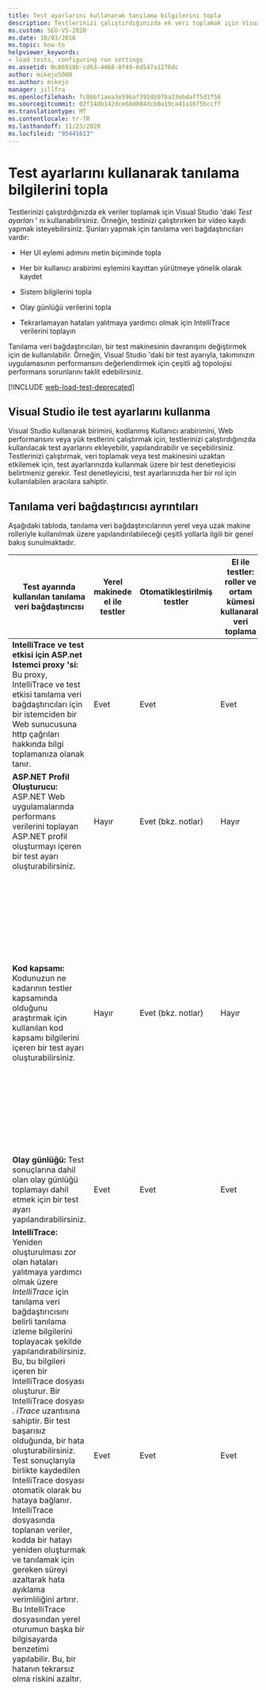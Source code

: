 ```yaml
---
title: Test ayarlarını kullanarak tanılama bilgilerini topla
description: Testlerinizi çalıştırdığınızda ek veri toplamak için Visual Studio 'daki test ayarlarını nasıl kullanacağınızı öğrenin. Birkaç tanılama veri bağdaştırıcısı hakkında bilgi edinin.
ms.custom: SEO-VS-2020
ms.date: 10/03/2016
ms.topic: how-to
helpviewer_keywords:
- load tests, configuring run settings
ms.assetid: 0c86918b-cd63-4468-8f49-6d547a1276dc
author: mikejo5000
ms.author: mikejo
manager: jillfra
ms.openlocfilehash: fc8bbf1aea3e596af392db97ba33ebdaff5d1f56
ms.sourcegitcommit: 02f14db142dce68d084dcb0a19ca41a16f5bccff
ms.translationtype: MT
ms.contentlocale: tr-TR
ms.lasthandoff: 11/23/2020
ms.locfileid: "95441613"
---
```

# <a name="collect-diagnostic-information-using-test-settings"></a>Test ayarlarını kullanarak tanılama bilgilerini topla

Testlerinizi çalıştırdığınızda ek veriler toplamak için Visual Studio 'daki *Test ayarları* ' nı kullanabilirsiniz. Örneğin, testinizi çalıştırırken bir video kaydı yapmak isteyebilirsiniz. Şunları yapmak için tanılama veri bağdaştırıcıları vardır:

- Her UI eylemi adımını metin biçiminde topla

- Her bir kullanıcı arabirimi eylemini kayıttan yürütmeye yönelik olarak kaydet

- Sistem bilgilerini topla

- Olay günlüğü verilerini topla

- Tekrarlamayan hataları yalıtmaya yardımcı olmak için IntelliTrace verilerini toplayın

Tanılama veri bağdaştırıcıları, bir test makinesinin davranışını değiştirmek için de kullanılabilir. Örneğin, Visual Studio 'daki bir test ayarıyla, takımınızın uygulamasının performansını değerlendirmek için çeşitli ağ topolojisi performans sorunlarını taklit edebilirsiniz.

[!INCLUDE [web-load-test-deprecated](includes/web-load-test-deprecated.md)]

## <a name="use-test-settings-with-visual-studio"></a>Visual Studio ile test ayarlarını kullanma

Visual Studio kullanarak birimini, kodlanmış Kullanıcı arabirimini, Web performansını veya yük testlerini çalıştırmak için, testlerinizi çalıştırdığınızda kullanılacak test ayarlarını ekleyebilir, yapılandırabilir ve seçebilirsiniz. Testlerinizi çalıştırmak, veri toplamak veya test makinesini uzaktan etkilemek için, test ayarlarınızda kullanmak üzere bir test denetleyicisi belirtmeniz gerekir. Test denetleyicisi, test ayarlarınızda her bir rol için kullanılabilen aracılara sahiptir.

## <a name="diagnostic-data-adapter-details"></a>Tanılama veri bağdaştırıcısı ayrıntıları

Aşağıdaki tabloda, tanılama veri bağdaştırıcılarının yerel veya uzak makine rolleriyle kullanılmak üzere yapılandırılabileceği çeşitli yollarla ilgili bir genel bakış sunulmaktadır.

|Test ayarında kullanılan tanılama veri bağdaştırıcısı|Yerel makinede el ile testler|Otomatikleştirilmiş testler|El ile testler: roller ve ortam kümesi kullanarak veri toplama|Notlar|
|-|-|-|-|-|
|**IntelliTrace ve test etkisi için ASP.net Istemci proxy 'si:** Bu proxy, IntelliTrace ve test etkisi tanılama veri bağdaştırıcıları için bir istemciden bir Web sunucusuna http çağrıları hakkında bilgi toplamanıza olanak tanır.|Evet|Evet|Evet|-Bunu yalnızca bir istemci rolü için IntelliTrace veya test etkisi tanılama veri bağdaştırıcıları seçildiğinde kullanın.|
|**ASP.NET Profil Oluşturucu:** ASP.NET Web uygulamalarında performans verilerini toplayan ASP.NET profil oluşturmayı içeren bir test ayarı oluşturabilirsiniz.|Hayır|Evet (bkz. notlar)|Hayır|-Bu tanılama veri bağdaştırıcısı yalnızca Visual Studio 'dan yük testlerini çalıştırdığınızda desteklenir.|
|**Kod kapsamı:** Kodunuzun ne kadarının testler kapsamında olduğunu araştırmak için kullanılan kod kapsamı bilgilerini içeren bir test ayarı oluşturabilirsiniz.|Hayır|Evet (bkz. notlar)|Hayır|-Yalnızca Visual Studio 'dan veya *mstest.exe* otomatik bir test çalıştırdığınızda ve yalnızca testi çalıştıran makineden kod kapsamını kullanabilirsiniz. Uzak koleksiyon desteklenmiyor.<br />-IntelliTrace bilgilerini toplamak için yapılandırılmış test ayarı da varsa, kod kapsamı verilerinin toplanması çalışmaz. **Note:**  Bu tanılama veri bağdaştırıcısı yalnızca Visual Studio test ayarları için geçerlidir. Microsoft Test Yöneticisi (Visual Studio 2017 ' de kullanım dışı) test ayarları için kullanılmaz. Ayrıca, bu bağdaştırıcı Visual Studio 2010 test projeleriyle uyumluluk içindir. **Note:**  Uyumluluk için, Visual Studio 'dan eski MSTest Çalıştırıcısı kullanılarak otomatik testler Microsoft Test Yöneticisi veya uzak bir test aracısında çalıştırıldığında kod kapsamı geçerlidir.|
|**Olay günlüğü:** Test sonuçlarına dahil olan olay günlüğü toplamayı dahil etmek için bir test ayarı yapılandırabilirsiniz.|Evet|Evet|Evet||
|**IntelliTrace:** Yeniden oluşturulması zor olan hataları yalıtmaya yardımcı olmak üzere *IntelliTrace* için tanılama veri bağdaştırıcısını belirli tanılama izleme bilgilerini toplayacak şekilde yapılandırabilirsiniz. Bu, bu bilgileri içeren bir IntelliTrace dosyası oluşturur. Bir IntelliTrace dosyası *. iTrace* uzantısına sahiptir. Bir test başarısız olduğunda, bir hata oluşturabilirsiniz. Test sonuçlarıyla birlikte kaydedilen IntelliTrace dosyası otomatik olarak bu hataya bağlanır. IntelliTrace dosyasında toplanan veriler, kodda bir hatayı yeniden oluşturmak ve tanılamak için gereken süreyi azaltarak hata ayıklama verimliliğini artırır. Bu IntelliTrace dosyasından yerel oturumun başka bir bilgisayarda benzetimi yapılabilir. Bu, bir hatanın tekrarsız olma riskini azaltır.|Evet|Evet|Evet|-IntelliTrace verileri koleksiyonunu etkinleştirirseniz, kod kapsamı verilerinin toplanması çalışmaz.<br />-Bir Web istemci rolü için IntelliTrace kullanıyorsanız, IntelliTrace ve test etkisi tanılama veri bağdaştırıcısı için ASP.NET Istemci proxy 'sini de seçmeniz gerekir.<br />-Yalnızca şu IIS sürümleri desteklenir: IIS 7,0, IIS 7,5 ve IIS 8,0.|
|**Ağ öykünmesi:** Test ayarı kullanarak testinize yapay bir ağ yükü yerleştirmek istediğinizi belirtebilirsiniz. Ağ öykünmesi, çevirmeli gibi belirli bir ağ bağlantı hızına öykünüyerek makineye ve makineden iletişimi etkiler. |Hayır|Evet (bkz. notlar)|Hayır|İstemci veya sunucu rolü için ağ öykünmesi tanılama veri bağdaştırıcısını kullanabilirsiniz. Bağdaştırıcıyı birbirleriyle iletişim kuran bu roller üzerinde kullanmanız gerekmez. **Note:**  Bu tanılama veri bağdaştırıcısı yalnızca Visual Studio test ayarları için geçerlidir. Microsoft Test Yöneticisi (Visual Studio 2017 ' de kullanım dışı) test ayarları için kullanılmaz. **Note:**  Ağ öykünmesi, ağ bağlantısı hızını artırmak için kullanılamaz. **Uyarı:**  Ağ öykünmesi tanılama veri bağdaştırıcısını test ayarlarına dahil etmeniz ve yerel makinenizde kullanmayı düşünüyorsanız, ağ öykünmesi sürücüsünü Makinenizin ağ bağdaştırıcılarından birine bağlamanız gerekir. Ağ öykünmesi sürücüsü, ağ öykünmesi tanılama veri bağdaştırıcısının çalışması için gereklidir. Ağ öykünmesi sürücüsü, bağdaştırıcınıza yüklenmiş ve iki şekilde bağlanır: <ul><li>**Microsoft Visual Studio Test Aracısı ile yüklenen ağ öykünmesi sürücüsü:** Visual Studio Test Aracısı hem uzak makinelerde hem de yerel makinenizde kullanılabilir. Bir Visual Studio Test Aracısı yüklediğinizde, yükleme işlemi ağ öykünmesi sürücüsünü ağ kartınıza bağlayan bir yapılandırma adımı içerir. Daha fazla bilgi için bkz. [test aracılarını yükleyip yapılandırma](../test/lab-management/install-configure-test-agents.md).</li><li>**Ağ öykünmesi sürücüsü Microsoft Visual Studio Test Professional yüklendi:** Ağ öykünmesini ilk kez kullandığınızda, ağ öykünmesi sürücüsünü bir ağ kartına bağlamanız istenir.</li></ul> Ayrıca, aşağıdaki komutu kullanarak Visual Studio test aracısını yüklemeden yerel makinenize komut satırından ağ öykünme sürücüsünü yükleyebilirsiniz: **VSTestConfig NETWORKEMULATION/Install** **uyarısı:**  ağ öykünmesi bağdaştırıcısı yük testleri tarafından yok sayılır. Bunun yerine, yük testleri yük testi senaryosunun ağ karışımında belirtilen ayarları kullanır.|
|**Sistem bilgileri:** Test ayarı, testin çalıştırıldığı makine hakkında sistem bilgilerini içerecek şekilde ayarlanabilir.|Evet|Evet|Evet||
|**Test etkisi:** Bir test çalışması çalıştırıldığında, uygulama kodunuzun hangi yöntemlerinin kullanıldığı hakkında bilgi toplayabilirsiniz. Bu, hangi testlerin bu geliştirme değişikliklerinden etkilendiğini belirlemede, geliştiriciler tarafından yapılan uygulama kodundaki değişikliklerle birlikte kullanılabilir.|Evet|Evet|Evet|-Bir Web istemci rolü için test etkisi verileri topluyorsanız IntelliTrace ve test etkisi tanılama veri bağdaştırıcısı için ASP.NET Istemci proxy 'sini de seçmeniz gerekir.<br />-Yalnızca şu IIS sürümleri desteklenir: IIS 7,0, IIS 7,5 ve IIS 8,0.|
|**Video kaydedicisi:** Bir testi çalıştırdığınızda masaüstü oturumunuzun bir video kaydını oluşturabilirsiniz. Video, diğer takım üyelerinin yeniden oluşturulması zor olan uygulama sorunlarını yalıtmalarına yardımcı olabilir.|Evet|Evet (bkz. notlar)|Evet|-Test Aracısı yazılımını bir hizmet yerine işlem olarak çalışacak şekilde etkinleştirirseniz otomatik testler çalıştırdığınızda bir video kaydı oluşturabilirsiniz.|
